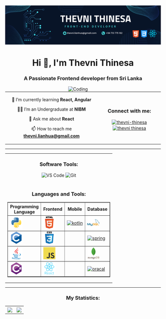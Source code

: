 <!--Thevni Thinesa-->

<p align="center">
  <img src="thevnibanner.png" alt="thevbanner" width="1000px">
</p>
<h1 align="center">Hi 👋, I'm Thevni Thinesa</h1>

  <h3 align="center">A Passionate Frontend developer from Sri Lanka</h3>
<!--<p align="center"> <img src="https://komarev.com/ghpvc/?username=thevni-thinesa&label=Profile%20views&color=0e75b6&style=flat" alt="thevni-thinesa" /> </p>-->

<!--<td>
  <p align="center">
    <img src="thevni.gif" alt="thevni-thinesa" height="250" width="300">
  </p>
</td>-->
<div>
  <img align="right" alt="Coding" width="300" src="https://user-images.githubusercontent.com/59734313/157189039-c09b3e38-9f42-42c0-ab54-14f1574190a7.gif"/>
</div>

<table align="center">
  <tr border="none">
    <td align="center">

🌱 I’m currently learning **React, Angular**

🧑‍🎓 I’m an Undergraduate at **NIBM**

💬 Ask me about **React**

📫 How to reach me **thevni.lianhua@gmail.com**
  <div>
  </td>
  <!--<td>
    <p align="center">
      <img src="thevni.gif" alt="thevni-thinesa" height="155" width="200">
    </p>
  </td>-->
  <td>
    <h3 align="center">Connect with me:</h3>
    <p align="center">
    <a href="https://www.linkedin.com/in/thevni-thinesa-2b066a240/" target="_blank" rel="noopener noreferrer"><img align="center" src="https://raw.githubusercontent.com/rahuldkjain/github-profile-readme-generator/master/src/images/icons/Social/linked-in-alt.svg" alt="thevni-thinesa" height="30" width="40" /></a>
    <a href="https://www.facebook.com/profile.php?id=100092198140103&mibextid=ZbWKwL" target="_blank" rel="noopener noreferrer"><img align="center" src="https://raw.githubusercontent.com/rahuldkjain/github-profile-readme-generator/master/src/images/icons/Social/facebook.svg" alt="thevni thinesa" height="30" width="40" /></a>
</p>
  </td>
</tr>
</table>


---

<!--<h3 align="center">Connect with me:</h3>
<p align="center">
<a href="https://www.linkedin.com/in/thevni-thinesa-2b066a240/" target="_blank" rel="noopener noreferrer"><img align="center" src="https://raw.githubusercontent.com/rahuldkjain/github-profile-readme-generator/master/src/images/icons/Social/linked-in-alt.svg" alt="thevni-thinesa" height="30" width="40" /></a>
<a href="https://www.facebook.com/profile.php?id=100092198140103&mibextid=ZbWKwL" target="_blank" rel="noopener noreferrer"><img align="center" src="https://raw.githubusercontent.com/rahuldkjain/github-profile-readme-generator/master/src/images/icons/Social/facebook.svg" alt="thevni thinesa" height="30" width="40" /></a>
</p>-->
<table align="center">
  <tr border="none">
    <td>
        <h3 align="center">Software Tools:</h3>
        <p align="center">
          <img src="https://www.vectorlogo.zone/logos/visualstudio_code/visualstudio_code-icon.svg" alt="VS Code" width="40" height="40"/>
          <img src="https://img.icons8.com/color/48/000000/git.png" alt="Git" width="40" height="40"/>
        </p>
    </td>
    <tr>
      <td>
        <h3 align="center">Languages and Tools:</h3>
        <table align="center" border="none">
          <tr>
            <th>Programming <br> Language</th>
            <th>Frontend</th>
            <th>Mobile</th>
            <th>Database</th>
          </tr>
              <tr>
                <td><a href="https://www.python.org" target="_blank" rel="noreferrer"> <img src="https://raw.githubusercontent.com/devicons/devicon/master/icons/python/python-original.svg" 
       alt="python" width="40" height="40"/> </a> </td>
                <td><a href="https://www.w3.org/html/" target="_blank" rel="noreferrer"> <img src="https://raw.githubusercontent.com/devicons/devicon/master/icons/html5/html5-original-wordmark.svg" alt="html5" width="40" height="40"/> </a></td>
                <td><a href="https://kotlinlang.org" target="_blank" rel="noreferrer"> <img src="https://www.vectorlogo.zone/logos/kotlinlang/kotlinlang-icon.svg" alt="kotlin" width="40" height="40"/></a> </td>
                <td><a href="https://www.mysql.com/" target="_blank" rel="noreferrer"> <img src="https://raw.githubusercontent.com/devicons/devicon/master/icons/mysql/mysql-original-wordmark.svg" alt="mysql" width="40" height="40"/> </a> </td>
              </tr>
              <tr>
                <td><a href="https://www.cprogramming.com/" target="_blank" rel="noreferrer"> <img src="https://raw.githubusercontent.com/devicons/devicon/master/icons/c/c-original.svg" alt="c" 
       width="40" height="40"/> </a> </td>
                <td><a href="https://www.w3schools.com/css/" target="_blank" rel="noreferrer"> <img src="https://raw.githubusercontent.com/devicons/devicon/master/icons/css3/css3-original-wordmark.svg" alt="css3" width="40" height="40"/> </a> </td>
                <td></td>
                <td><a href="https://firebase.google.com/" target="_blank" rel="noreferrer"> <img src="https://www.vectorlogo.zone/logos/firebase/firebase-icon.svg" alt="spring" width="40" height="40"/>  </a> </td>
              </tr>
              <tr>
                <td><a href="https://www.java.com" target="_blank" rel="noreferrer"> <img src="https://raw.githubusercontent.com/devicons/devicon/master/icons/java/java-original.svg" alt="java" width="40" height="40"/> </a> </td>
                <td><a href="https://developer.mozilla.org/en-US/docs/Web/JavaScript" target="_blank" rel="noreferrer"> <img src="https://raw.githubusercontent.com/devicons/devicon/master/icons/javascript/javascript-original.svg" alt="javascript" width="40" height="40"/> </a></td>
                <td></td>
                <td><a href="https://www.mongodb.com/" target="_blank" rel="noreferrer"> <img src="https://raw.githubusercontent.com/devicons/devicon/master/icons/mongodb/mongodb-original-wordmark.svg" alt="mongodb" width="40" height="40"/> </a></td>
              </tr>
              <tr>
                <td><a href="https://www.w3schools.com/cs/" target="_blank" rel="noreferrer"> <img src="https://raw.githubusercontent.com/devicons/devicon/master/icons/csharp/csharp-original.svg" alt="csharp" width="40" height="40"/> </a></td>
                <td><a href="https://reactjs.org/" target="_blank" rel="noreferrer"> <img src="https://raw.githubusercontent.com/devicons/devicon/master/icons/react/react-original-wordmark.svg" alt="react" width="40" height="40"/> </a></td>
                <td></td>
                <td><a href="https://www.microsoft.com/en-us/sql-server" target="_blank" rel="noreferrer"> <img src="https://www.svgrepo.com/show/303229/microsoft-sql-server-logo.svg" alt="oracal" width="40" height="40"/> </a></td>
              </tr>
        </table>
      </td>
    </tr>
</table>

  
<!--  <a href="https://getbootstrap.com" target="_blank" rel="noreferrer"> <img src="https://raw.githubusercontent.com/devicons/devicon/master/icons/bootstrap/bootstrap-plain-wordmark.svg" alt="bootstrap" width="40" height="40"/> </a> 
  <a href="https://www.cprogramming.com/" target="_blank" rel="noreferrer"> <img src="https://raw.githubusercontent.com/devicons/devicon/master/icons/c/c-original.svg" alt="c" width="40" height="40"/> </a> 
  <a href="https://www.w3schools.com/cs/" target="_blank" rel="noreferrer"> <img src="https://raw.githubusercontent.com/devicons/devicon/master/icons/csharp/csharp-original.svg" alt="csharp" width="40" height="40"/> </a> 
  <a href="https://www.w3schools.com/css/" target="_blank" rel="noreferrer"> <img src="https://raw.githubusercontent.com/devicons/devicon/master/icons/css3/css3-original-wordmark.svg" alt="css3" width="40" height="40"/> </a> 
  <a href="https://www.w3.org/html/" target="_blank" rel="noreferrer"> <img src="https://raw.githubusercontent.com/devicons/devicon/master/icons/html5/html5-original-wordmark.svg" alt="html5" width="40" height="40"/> </a> 
  <a href="https://www.java.com" target="_blank" rel="noreferrer"> <img src="https://raw.githubusercontent.com/devicons/devicon/master/icons/java/java-original.svg" alt="java" width="40" height="40"/> </a> 
  <a href="https://developer.mozilla.org/en-US/docs/Web/JavaScript" target="_blank" rel="noreferrer"> <img src="https://raw.githubusercontent.com/devicons/devicon/master/icons/javascript/javascript-original.svg" alt="javascript" width="40" height="40"/> </a> 
  <a href="https://kotlinlang.org" target="_blank" rel="noreferrer"> <img src="https://www.vectorlogo.zone/logos/kotlinlang/kotlinlang-icon.svg" alt="kotlin" width="40" height="40"/> </a> 
  <a href="https://www.mongodb.com/" target="_blank" rel="noreferrer"> <img src="https://raw.githubusercontent.com/devicons/devicon/master/icons/mongodb/mongodb-original-wordmark.svg" alt="mongodb" width="40" height="40"/> </a> <br>
  <a href="https://www.microsoft.com/en-us/sql-server" target="_blank" rel="noreferrer"> <img src="https://www.svgrepo.com/show/303229/microsoft-sql-server-logo.svg" alt="oracal" width="40" height="40"/> </a> 
  <a href="https://www.mysql.com/" target="_blank" rel="noreferrer"> <img src="https://raw.githubusercontent.com/devicons/devicon/master/icons/mysql/mysql-original-wordmark.svg" alt="mysql" width="40" height="40"/> </a> 
  <a href="https://www.oracle.com/" target="_blank" rel="noreferrer"> <img src="https://raw.githubusercontent.com/devicons/devicon/master/icons/oracle/oracle-original.svg" alt="oracle" width="40" height="40"/> </a> 
  <a href="https://www.php.net" target="_blank" rel="noreferrer"> <img src="https://raw.githubusercontent.com/devicons/devicon/master/icons/php/php-original.svg" alt="php" width="40" height="40"/> </a> 
  <a href="https://postman.com" target="_blank" rel="noreferrer"> <img src="https://www.vectorlogo.zone/logos/getpostman/getpostman-icon.svg" alt="postman" width="40" height="40"/> </a> 
  <a href="https://www.python.org" target="_blank" rel="noreferrer"> <img src="https://raw.githubusercontent.com/devicons/devicon/master/icons/python/python-original.svg" alt="python" width="40" height="40"/> </a> 
  <a href="https://reactjs.org/" target="_blank" rel="noreferrer"> <img src="https://raw.githubusercontent.com/devicons/devicon/master/icons/react/react-original-wordmark.svg" alt="react" width="40" height="40"/> </a> 
  <a href="https://spring.io/" target="_blank" rel="noreferrer"> <img src="https://www.vectorlogo.zone/logos/springio/springio-icon.svg" alt="spring" width="40" height="40"/> </a> 
  <a href="https://firebase.google.com/" target="_blank" rel="noreferrer"> <img src="https://www.vectorlogo.zone/logos/firebase/firebase-icon.svg" alt="spring" width="40" height="40"/> </a> 
</p> -->


---

<h3 align="center">My Statistics:</h3>
<p align="center">
<table align="center">
<tr border="none">
<td width="50%" align="center">
  
  <img  align="center"  src="https://github-readme-stats.vercel.app/api?username=thevni-thinesa&theme=dark&show_icons=true&count_private=true" />
  <!--<br></br>-->
  <!--<img  title="🔥 Get streak stats for your profile at git.io/streak-stats" alt="Mark streak" src="https://github-readme-streak-stats.herokuapp.com/?user=thevni-thinesa&theme=dark&hide_border=false" /> -->
</td>
<td width="50%" align="center">

  <img  align="center"  src="https://github-readme-stats.anuraghazra1.vercel.app/api/top-langs/?username=thevni-thinesa&theme=dark&hide_border=false&no-bg=true&no-frame=true&langs_count=10"/>

  
  </td>
</tr>
</table>

